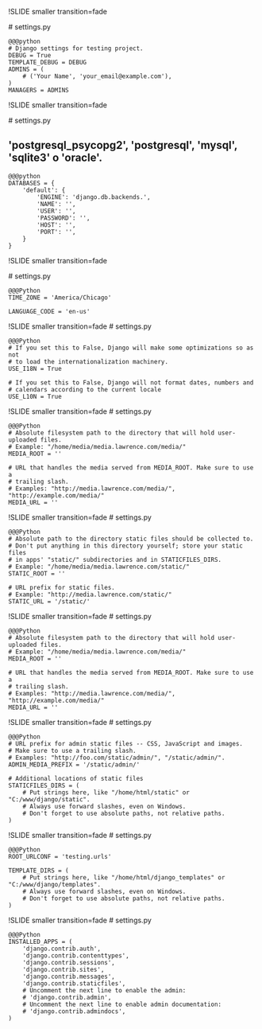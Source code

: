 !SLIDE smaller transition=fade

# settings.py

    @@@python
    # Django settings for testing project.
    DEBUG = True
    TEMPLATE_DEBUG = DEBUG
    ADMINS = (
        # ('Your Name', 'your_email@example.com'),
    )
    MANAGERS = ADMINS

!SLIDE smaller transition=fade

# settings.py
## 'postgresql_psycopg2', 'postgresql', 'mysql', 'sqlite3' o 'oracle'.

    @@@python
    DATABASES = {
        'default': {
            'ENGINE': 'django.db.backends.', 
            'NAME': '',                      
            'USER': '',                     
            'PASSWORD': '',                
            'HOST': '',                   
            'PORT': '',                  
        }
    }


!SLIDE smaller transition=fade

# settings.py

    @@@Python
    TIME_ZONE = 'America/Chicago'

    LANGUAGE_CODE = 'en-us'

!SLIDE smaller transition=fade
# settings.py

    @@@Python
    # If you set this to False, Django will make some optimizations so as not
    # to load the internationalization machinery.
    USE_I18N = True
    
    # If you set this to False, Django will not format dates, numbers and
    # calendars according to the current locale
    USE_L10N = True

!SLIDE smaller transition=fade
# settings.py

    @@@Python
    # Absolute filesystem path to the directory that will hold user-uploaded files.
    # Example: "/home/media/media.lawrence.com/media/"
    MEDIA_ROOT = ''
    
    # URL that handles the media served from MEDIA_ROOT. Make sure to use a
    # trailing slash.
    # Examples: "http://media.lawrence.com/media/", "http://example.com/media/"
    MEDIA_URL = ''

!SLIDE smaller transition=fade
# settings.py

    @@@Python
    # Absolute path to the directory static files should be collected to.
    # Don't put anything in this directory yourself; store your static files
    # in apps' "static/" subdirectories and in STATICFILES_DIRS.
    # Example: "/home/media/media.lawrence.com/static/"
    STATIC_ROOT = ''
    
    # URL prefix for static files.
    # Example: "http://media.lawrence.com/static/"
    STATIC_URL = '/static/'
    
!SLIDE smaller transition=fade
# settings.py

    @@@Python
    # Absolute filesystem path to the directory that will hold user-uploaded files.
    # Example: "/home/media/media.lawrence.com/media/"
    MEDIA_ROOT = ''
    
    # URL that handles the media served from MEDIA_ROOT. Make sure to use a
    # trailing slash.
    # Examples: "http://media.lawrence.com/media/", "http://example.com/media/"
    MEDIA_URL = ''
    
!SLIDE smaller transition=fade
# settings.py

    @@@Python
    # URL prefix for admin static files -- CSS, JavaScript and images.
    # Make sure to use a trailing slash.
    # Examples: "http://foo.com/static/admin/", "/static/admin/".
    ADMIN_MEDIA_PREFIX = '/static/admin/'
    
    # Additional locations of static files
    STATICFILES_DIRS = (
        # Put strings here, like "/home/html/static" or "C:/www/django/static".
        # Always use forward slashes, even on Windows.
        # Don't forget to use absolute paths, not relative paths.
    )
    
    
    
!SLIDE smaller transition=fade
# settings.py
    
    @@@Python
    ROOT_URLCONF = 'testing.urls'

    TEMPLATE_DIRS = (
        # Put strings here, like "/home/html/django_templates" or "C:/www/django/templates".
        # Always use forward slashes, even on Windows.
        # Don't forget to use absolute paths, not relative paths.
    )
    
!SLIDE smaller transition=fade
# settings.py

    @@@Python
    INSTALLED_APPS = (
        'django.contrib.auth',
        'django.contrib.contenttypes',
        'django.contrib.sessions',
        'django.contrib.sites',
        'django.contrib.messages',
        'django.contrib.staticfiles',
        # Uncomment the next line to enable the admin:
        # 'django.contrib.admin',
        # Uncomment the next line to enable admin documentation:
        # 'django.contrib.admindocs',
    )
    
